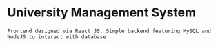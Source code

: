 # University Management System

    Frontend designed via React JS. Simple backend featuring MySQL and NodeJS to interact with database
